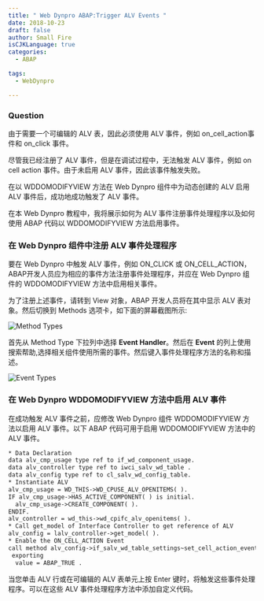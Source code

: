 ```yaml
---
title: " Web Dynpro ABAP:Trigger ALV Events "
date: 2018-10-23
draft: false
author: Small Fire
isCJKLanguage: true
categories: 
  - ABAP

tags: 
  - WebDynpro

---
```


### Question

由于需要一个可编辑的 ALV 表，因此必须使用 ALV 事件，例如 on_cell_action事件和 on_click 事件。

尽管我已经注册了 ALV 事件，但是在调试过程中，无法触发 ALV 事件，例如 on cell action 事件。由于未启用 ALV 事件，因此该事件触发失败。

在以 WDDOMODIFYVIEW 方法在 Web Dynpro 组件中为动态创建的 ALV 启用 ALV 事件后，成功地成功触发了 ALV 事件。

在本 Web Dynpro 教程中，我将展示如何为 ALV 事件注册事件处理程序以及如何使用 ABAP 代码以 WDDOMODIFYVIEW 方法启用事件。

### 在 Web Dynpro 组件中注册 ALV 事件处理程序

要在 Web Dynpro 中触发 ALV 事件，例如 ON_CLICK 或 ON_CELL_ACTION， ABAP开发人员应为相应的事件方法注册事件处理程序，并应在 Web Dynpro 组件的 WDDOMODIFYVIEW 方法中启用相关事件。

为了注册上述事件，请转到 View 对象，ABAP 开发人员将在其中显示 ALV 表对象。然后切换到 Methods 选项卡，如下面的屏幕截图所示:

![Method Types](/images/webdynproABAP/Portal32.png)

首先从 Method Type 下拉列中选择 **Event Handler**。然后在 **Event** 的列上使用搜索帮助,选择相关组件使用所需的事件。然后键入事件处理程序方法的名称和描述。

![Event Types](/images/webdynproABAP/Portal33.png)

### 在 Web Dynpro WDDOMODIFYVIEW 方法中启用 ALV 事件

在成功触发 ALV 事件之前，应修改 Web Dynpro 组件 WDDOMODIFYVIEW 方法以启用 ALV 事件。以下 ABAP 代码可用于启用 WDDOMODIFYVIEW 方法中的 ALV 事件。

```html
* Data Declaration
data alv_cmp_usage type ref to if_wd_component_usage.
data alv_controller type ref to iwci_salv_wd_table .
data alv_config type ref to cl_salv_wd_config_table.
* Instantiate ALV 
alv_cmp_usage = WD_THIS->WD_CPUSE_ALV_OPENITEMS( ).
IF alv_cmp_usage->HAS_ACTIVE_COMPONENT( ) is initial.
  alv_cmp_usage->CREATE_COMPONENT( ).
ENDIF.
alv_controller = wd_this->wd_cpifc_alv_openitems( ).
* Call get_model of Interface Controller to get reference of ALV
alv_config = lalv_controller->get_model( ).
* Enable the ON_CELL_ACTION Event
call method alv_config->if_salv_wd_table_settings~set_cell_action_event_enabled
 exporting
  value = ABAP_TRUE .
```

当您单击 ALV 行或在可编辑的 ALV 表单元上按 Enter 键时，将触发这些事件处理程序。可以在这些 ALV 事件处理程序方法中添加自定义代码。